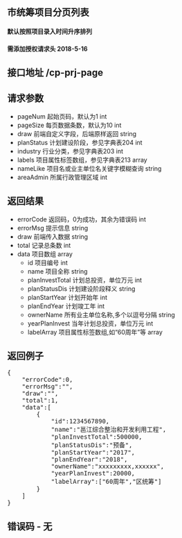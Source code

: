 ## 市统筹项目分页列表
#### 默认按照项目录入时间升序排列
#### 需添加授权请求头 2018-5-16

## 接口地址 /cp-prj-page

## 请求参数
* pageNum 起始页码，默认为1 int
* pageSize 每页数据条数，默认为10 int
* draw 前端自定义字段，后端原样返回 string
* planStatus 计划建设阶段，参见字典表204 int
* industry 行业分类，参见字典表203 int
* labels  项目属性标签数组，参见字典表213 array
* nameLike 项目名或业主单位名关键字模糊查询 string
* areaAdmin 所属行政管理区域 int

## 返回结果
* errorCode	返回码，0为成功，其余为错误码 int
* errorMsg	提示信息 string
* draw 前端传入数据 string
* total 记录总条数 int
* data 项目数组 array
    *  id 项目编号 int
    *  name 项目全称 string
    *  planInvestTotal 计划总投资，单位万元 int
    *  planStatusDis 计划建设阶段释义 string
    *  planStartYear 计划开始年 int
    *  planEndYear 计划竣工年 int
    *  ownerName 所有业主单位名称,多个以逗号分隔 string
    *  yearPlanInvest 当年计划总投资，单位万元 int
    *  labelArray 项目属性标签数组,如“60周年”等  array

## 返回例子
<pre>
{
	"errorCode":0,
	"errorMsg":"",
	"draw":"",
	"total":1,
	"data":[
		{
			"id":1234567890,
			"name":"邕江综合整治和开发利用工程",
			"planInvestTotal":500000,
			"planStatusDis":"预备",
			"planStartYear":"2017",
			"planEndYear":"2018",
			"ownerName":"xxxxxxxxx,xxxxxx",
			"yearPlanInvest":20000,
			"labelArray":["60周年","区统筹"]
		}
	]
}
</pre>

## 错误码 - 无
